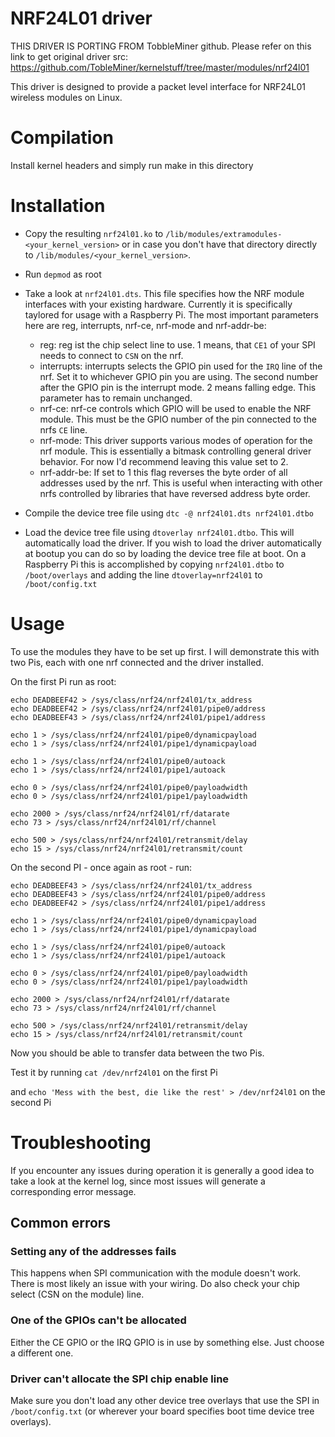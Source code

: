 NRF24L01 driver
===============
THIS DRIVER IS PORTING FROM TobbleMiner github.
Please refer on this link  to get original driver src: https://github.com/TobleMiner/kernelstuff/tree/master/modules/nrf24l01

This driver is designed to provide a packet level interface for NRF24L01 wireless modules on Linux.

# Compilation

Install kernel headers and simply run make in this directory


# Installation

- Copy the resulting ```nrf24l01.ko``` to ```/lib/modules/extramodules-<your_kernel_version>``` or in case you don't have that directory directly to ```/lib/modules/<your_kernel_version>```.

- Run ```depmod``` as root

- Take a look at ```nrf24l01.dts```. This file specifies how the NRF module interfaces with your existing hardware. Currently it is specifically taylored for usage with a Raspberry Pi. The most important parameters here are reg, interrupts, nrf-ce, nrf-mode and nrf-addr-be:
	* reg: reg ist the chip select line to use. 1 means, that ```CE1``` of your SPI needs to connect to ```CSN``` on the nrf.
	* interrupts: interrupts selects the GPIO pin used for the ```IRQ``` line of the nrf. Set it to whichever GPIO pin you are using. The second number after the GPIO pin is the interrupt mode. 2 means falling edge. This parameter has to remain unchanged.
	* nrf-ce: nrf-ce controls which GPIO will be used to enable the NRF module. This must be the GPIO number of the pin connected to the nrfs ```CE``` line.
	* nrf-mode: This driver supports various modes of operation for the nrf module. This is essentially a bitmask controlling general driver behavior. For now I'd recommend leaving this value set to 2.
	* nrf-addr-be: If set to 1 this flag reverses the byte order of all addresses used by the nrf. This is useful when interacting with other nrfs controlled by libraries that have reversed address byte order.

- Compile the device tree file using ```dtc -@ nrf24l01.dts nrf24l01.dtbo```

- Load the device tree file using ```dtoverlay nrf24l01.dtbo```. This will automatically load the driver. If you wish to load the driver automatically at bootup you can do so by loading the device tree file at boot. On a Raspberry Pi this is accomplished by copying ```nrf24l01.dtbo``` to ```/boot/overlays``` and adding the line ```dtoverlay=nrf24l01``` to ```/boot/config.txt```

# Usage

To use the modules they have to be set up first. I will demonstrate this with two Pis, each with one nrf connected and the driver installed.

On the first Pi run as root:

```
echo DEADBEEF42 > /sys/class/nrf24/nrf24l01/tx_address
echo DEADBEEF42 > /sys/class/nrf24/nrf24l01/pipe0/address
echo DEADBEEF43 > /sys/class/nrf24/nrf24l01/pipe1/address

echo 1 > /sys/class/nrf24/nrf24l01/pipe0/dynamicpayload
echo 1 > /sys/class/nrf24/nrf24l01/pipe1/dynamicpayload

echo 1 > /sys/class/nrf24/nrf24l01/pipe0/autoack
echo 1 > /sys/class/nrf24/nrf24l01/pipe1/autoack

echo 0 > /sys/class/nrf24/nrf24l01/pipe0/payloadwidth
echo 0 > /sys/class/nrf24/nrf24l01/pipe1/payloadwidth

echo 2000 > /sys/class/nrf24/nrf24l01/rf/datarate
echo 73 > /sys/class/nrf24/nrf24l01/rf/channel

echo 500 > /sys/class/nrf24/nrf24l01/retransmit/delay
echo 15 > /sys/class/nrf24/nrf24l01/retransmit/count
```

On the second PI - once again as root - run:

```
echo DEADBEEF43 > /sys/class/nrf24/nrf24l01/tx_address
echo DEADBEEF43 > /sys/class/nrf24/nrf24l01/pipe0/address
echo DEADBEEF42 > /sys/class/nrf24/nrf24l01/pipe1/address

echo 1 > /sys/class/nrf24/nrf24l01/pipe0/dynamicpayload
echo 1 > /sys/class/nrf24/nrf24l01/pipe1/dynamicpayload

echo 1 > /sys/class/nrf24/nrf24l01/pipe0/autoack
echo 1 > /sys/class/nrf24/nrf24l01/pipe1/autoack

echo 0 > /sys/class/nrf24/nrf24l01/pipe0/payloadwidth
echo 0 > /sys/class/nrf24/nrf24l01/pipe1/payloadwidth

echo 2000 > /sys/class/nrf24/nrf24l01/rf/datarate
echo 73 > /sys/class/nrf24/nrf24l01/rf/channel

echo 500 > /sys/class/nrf24/nrf24l01/retransmit/delay
echo 15 > /sys/class/nrf24/nrf24l01/retransmit/count
```

Now you should be able to transfer data between the two Pis.

Test it by running ```cat /dev/nrf24l01``` on the first Pi

and ```echo 'Mess with the best, die like the rest' > /dev/nrf24l01``` on the second Pi

# Troubleshooting

If you encounter any issues during operation it is generally a good idea to take a look at the kernel log, since most issues will generate a corresponding error message.

## Common errors

### Setting any of the addresses fails

This happens when SPI communication with the module doesn't work. There is most likely an issue with your wiring. Do also check your chip select (CSN on the module) line.

### One of the GPIOs can't be allocated

Either the CE GPIO or the IRQ GPIO is in use by something else. Just choose a different one.

### Driver can't allocate the SPI chip enable line

Make sure you don't load any other device tree overlays that use the SPI in ```/boot/config.txt``` (or wherever your board specifies boot time device tree overlays).
